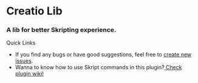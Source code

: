 # Creatio Lib
### A lib for better Skripting experience.


Quick Links
* If you find any bugs or have good suggestions, feel free to [create new issues](https://github.com/HenryRenYz/CreatioLib/issues/new).
* Wanna to know how to use Skript commands in this plugin?[ Check plugin wiki!](https://github.com/HenryRenYz/CreatioLib/wiki)
